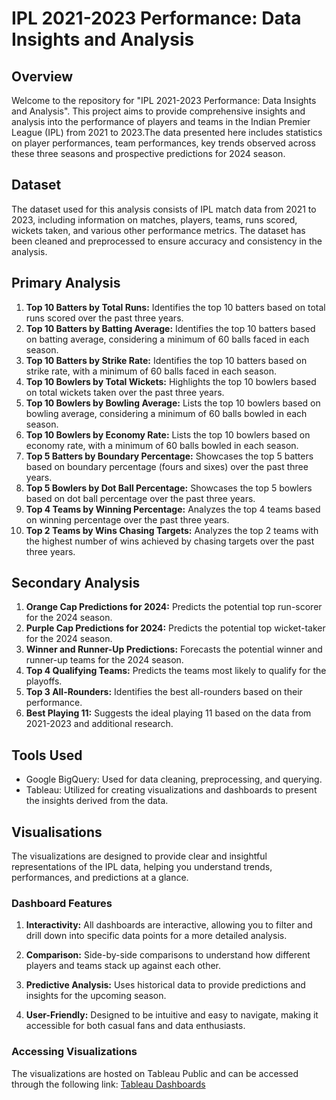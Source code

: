 # IPL 2021-2023 Performance: Data Insights and Analysis

## Overview
Welcome to the repository for "IPL 2021-2023 Performance: Data Insights and Analysis". This project aims to provide comprehensive insights and analysis into the performance of players and teams in the Indian Premier League (IPL) from 2021 to 2023.The data presented here includes statistics on player performances, team performances, key trends observed across these three seasons and prospective predictions for 2024 season.

## Dataset
The dataset used for this analysis consists of IPL match data from 2021 to 2023, including information on matches, players, teams, runs scored, wickets taken, and various other performance metrics. The dataset has been cleaned and preprocessed to ensure accuracy and consistency in the analysis.

## Primary Analysis
1. **Top 10 Batters by Total Runs:** Identifies the top 10 batters based on total runs scored over the past three years.
2. **Top 10 Batters by Batting Average:** Identifies the top 10 batters based on batting average, considering a minimum of 60 balls faced in each season.
3. **Top 10 Batters by Strike Rate:** Identifies the top 10 batters based on strike rate, with a minimum of 60 balls faced in each season.
4. **Top 10 Bowlers by Total Wickets:** Highlights the top 10 bowlers based on total wickets taken over the past three years.
5. **Top 10 Bowlers by Bowling Average:** Lists the top 10 bowlers based on bowling average, considering a minimum of 60 balls bowled in each season.
6. **Top 10 Bowlers by Economy Rate:** Lists the top 10 bowlers based on economy rate, with a minimum of 60 balls bowled in each season.
7. **Top 5 Batters by Boundary Percentage:** Showcases the top 5 batters based on boundary percentage (fours and sixes) over the past three years.
8. **Top 5 Bowlers by Dot Ball Percentage:** Showcases the top 5 bowlers based on dot ball percentage over the past three years.
9. **Top 4 Teams by Winning Percentage:** Analyzes the top 4 teams based on winning percentage over the past three years.
10. **Top 2 Teams by Wins Chasing Targets:** Analyzes the top 2 teams with the highest number of wins achieved by chasing targets over the past three years.

## Secondary Analysis
1. **Orange Cap Predictions for 2024:** Predicts the potential top run-scorer for the 2024 season.
2. **Purple Cap Predictions for 2024:** Predicts the potential top wicket-taker for the 2024 season.
3. **Winner and Runner-Up Predictions:** Forecasts the potential winner and runner-up teams for the 2024 season.
4. **Top 4 Qualifying Teams:** Predicts the teams most likely to qualify for the playoffs.
5. **Top 3 All-Rounders:** Identifies the best all-rounders based on their performance.
6. **Best Playing 11:** Suggests the ideal playing 11 based on the data from 2021-2023 and additional research.

## Tools Used
- Google BigQuery: Used for data cleaning, preprocessing, and querying.
- Tableau: Utilized for creating visualizations and dashboards to present the insights derived from the data.

## Visualisations
The visualizations are designed to provide clear and insightful representations of the IPL data, helping you understand trends, performances, and predictions at a glance.

### Dashboard Features
1. **Interactivity:** All dashboards are interactive, allowing you to filter and drill down into specific data points for a more detailed analysis.

2. **Comparison:** Side-by-side comparisons to understand how different players and teams stack up against each other.

3. **Predictive Analysis:** Uses historical data to provide predictions and insights for the upcoming season.

4. **User-Friendly:** Designed to be intuitive and easy to navigate, making it accessible for both casual fans and data enthusiasts.

### Accessing Visualizations
The visualizations are hosted on Tableau Public and can be accessed through the following link: [Tableau Dashboards](https://public.tableau.com/app/profile/aiswariya.r2669/viz/iplanalysiscodebasicsproject/index)



